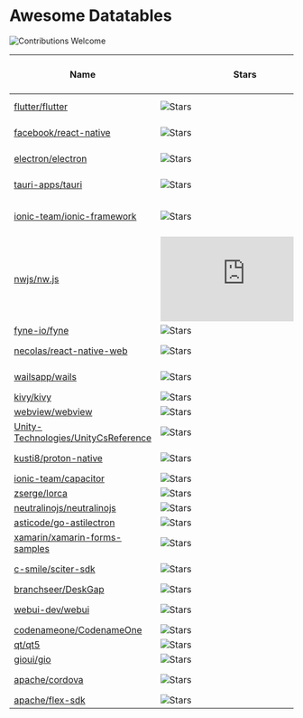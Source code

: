 # Awesome Datatables

![Contributions Welcome](https://img.shields.io/badge/Contributions-welcome-blue.svg)

| Name | Stars | Issues | Age (Years) | Last Commit (days) | Dependencies | License |
|------|--------------|--------|-------|--------|-------------|-------------|
| [flutter/flutter](https://github.com/flutter/flutter) | ![Stars](https://img.shields.io/github/stars/flutter/flutter?style=social) | ![Issues](https://img.shields.io/github/issues/flutter/flutter) | 8 | 0 | Dart | BSD-3-Clause |
| [facebook/react-native](https://github.com/facebook/react-native) | ![Stars](https://img.shields.io/github/stars/facebook/react-native?style=social) | ![Issues](https://img.shields.io/github/issues/facebook/react-native) | 8 | 0 | JavaScript, React | MIT |
| [electron/electron](https://github.com/electron/electron) | ![Stars](https://img.shields.io/github/stars/electron/electron?style=social) | ![Issues](https://img.shields.io/github/issues/electron/electron) | 10 | 0 | JavaScript, Node.js | MIT |
| [tauri-apps/tauri](https://github.com/tauri-apps/tauri) | ![Stars](https://img.shields.io/github/stars/tauri-apps/tauri?style=social) | ![Issues](https://img.shields.io/github/issues/tauri-apps/tauri) | 4 | 1 | Rust, Web Technologies | Apache-2.0 |
| [ionic-team/ionic-framework](https://github.com/ionic-team/ionic-framework) | ![Stars](https://img.shields.io/github/stars/ionic-team/ionic-framework?style=social) | ![Issues](https://img.shields.io/github/issues/ionic-team/ionic-framework) | 10 | 1 | Angular, React, Vue, JavaScript | MIT |
| [nwjs/nw.js](https://github.com/nwjs/nw.js) | ![Stars](https://img.shields.io/github/stars/nwjs/nw.js?style=social) | ![Issues](https://img.shields.io/github/issues/nwjs/nw.js) | 12 | 13 | JavaScript, Node.js | MIT |
| [fyne-io/fyne](https://github.com/fyne-io/fyne) | ![Stars](https://img.shields.io/github/stars/fyne-io/fyne?style=social) | ![Issues](https://img.shields.io/github/issues/fyne-io/fyne) | 5 | 12 | Go | NOASSERTION |
| [necolas/react-native-web](https://github.com/necolas/react-native-web) | ![Stars](https://img.shields.io/github/stars/necolas/react-native-web?style=social) | ![Issues](https://img.shields.io/github/issues/necolas/react-native-web) | 8 | 11 | React Native, JavaScript | MIT |
| [wailsapp/wails](https://github.com/wailsapp/wails) | ![Stars](https://img.shields.io/github/stars/wailsapp/wails?style=social) | ![Issues](https://img.shields.io/github/issues/wailsapp/wails) | 5 | 2 | Go, Web Technologies | MIT |
| [kivy/kivy](https://github.com/kivy/kivy) | ![Stars](https://img.shields.io/github/stars/kivy/kivy?style=social) | ![Issues](https://img.shields.io/github/issues/kivy/kivy) | 13 | 0 | Python | MIT |
| [webview/webview](https://github.com/webview/webview) | ![Stars](https://img.shields.io/github/stars/webview/webview?style=social) | ![Issues](https://img.shields.io/github/issues/webview/webview) | 6 | 2 | Go, C/C++ | MIT |
| [Unity-Technologies/UnityCsReference](https://github.com/Unity-Technologies/UnityCsReference) | ![Stars](https://img.shields.io/github/stars/Unity-Technologies/UnityCsReference?style=social) | ![Issues](https://img.shields.io/github/issues/Unity-Technologies/UnityCsReference) | 5 | 2 | C# | NOASSERTION |
| [kusti8/proton-native](https://github.com/kusti8/proton-native) | ![Stars](https://img.shields.io/github/stars/kusti8/proton-native?style=social) | ![Issues](https://img.shields.io/github/issues/kusti8/proton-native) | 6 | 1080 | JavaScript, React | MIT |
| [ionic-team/capacitor](https://github.com/ionic-team/capacitor) | ![Stars](https://img.shields.io/github/stars/ionic-team/capacitor?style=social) | ![Issues](https://img.shields.io/github/issues/ionic-team/capacitor) | 6 | 1 | JavaScript | MIT |
| [zserge/lorca](https://github.com/zserge/lorca) | ![Stars](https://img.shields.io/github/stars/zserge/lorca?style=social) | ![Issues](https://img.shields.io/github/issues/zserge/lorca) | 5 | 871 | Go, Chrome | MIT |
| [neutralinojs/neutralinojs](https://github.com/neutralinojs/neutralinojs) | ![Stars](https://img.shields.io/github/stars/neutralinojs/neutralinojs?style=social) | ![Issues](https://img.shields.io/github/issues/neutralinojs/neutralinojs) | 5 | 0 | JavaScript | NOASSERTION |
| [asticode/go-astilectron](https://github.com/asticode/go-astilectron) | ![Stars](https://img.shields.io/github/stars/asticode/go-astilectron?style=social) | ![Issues](https://img.shields.io/github/issues/asticode/go-astilectron) | 6 | 15 | Go, Electron | MIT |
| [xamarin/xamarin-forms-samples](https://github.com/xamarin/xamarin-forms-samples) | ![Stars](https://img.shields.io/github/stars/xamarin/xamarin-forms-samples?style=social) | ![Issues](https://img.shields.io/github/issues/xamarin/xamarin-forms-samples) | 9 | 308 | C#, .NET | NOASSERTION |
| [c-smile/sciter-sdk](https://github.com/c-smile/sciter-sdk) | ![Stars](https://img.shields.io/github/stars/c-smile/sciter-sdk?style=social) | ![Issues](https://img.shields.io/github/issues/c-smile/sciter-sdk) | 8 | 186 | HTML, CSS, JavaScript | NOASSERTION |
| [branchseer/DeskGap](https://github.com/branchseer/DeskGap) | ![Stars](https://img.shields.io/github/stars/branchseer/DeskGap?style=social) | ![Issues](https://img.shields.io/github/issues/branchseer/DeskGap) | 4 | 1142 | JavaScript | MIT |
| [webui-dev/webui](https://github.com/webui-dev/webui) | ![Stars](https://img.shields.io/github/stars/webui-dev/webui?style=social) | ![Issues](https://img.shields.io/github/issues/webui-dev/webui) | 3 | 0 | Go, Web Technologies | MIT |
| [codenameone/CodenameOne](https://github.com/codenameone/CodenameOne) | ![Stars](https://img.shields.io/github/stars/codenameone/CodenameOne?style=social) | ![Issues](https://img.shields.io/github/issues/codenameone/CodenameOne) | 8 | 5 | Java | NOASSERTION |
| [qt/qt5](https://github.com/qt/qt5) | ![Stars](https://img.shields.io/github/stars/qt/qt5?style=social) | ![Issues](https://img.shields.io/github/issues/qt/qt5) | 10 | 7 | C++ | - |
| [gioui/gio](https://github.com/gioui/gio) | ![Stars](https://img.shields.io/github/stars/gioui/gio?style=social) | ![Issues](https://img.shields.io/github/issues/gioui/gio) | 3 | 1 | Go | NOASSERTION |
| [apache/cordova](https://github.com/apache/cordova) | ![Stars](https://img.shields.io/github/stars/apache/cordova?style=social) | ![Issues](https://img.shields.io/github/issues/apache/cordova) | 5 | 37 | HTML, CSS, JavaScript | - |
| [apache/flex-sdk](https://github.com/apache/flex-sdk) | ![Stars](https://img.shields.io/github/stars/apache/flex-sdk?style=social) | ![Issues](https://img.shields.io/github/issues/apache/flex-sdk) | 11 | 1024 | ActionScript | Apache-2.0 |
